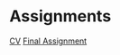 # Assignments

[CV](https://github.com/gulinoylu/Assignments/blob/master/CV.md)
[Final Assignment](https://github.com/gulinoylu/Assignments/blob/master/Final%20Assignment.ipynb)
